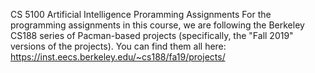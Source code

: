 CS 5100 Artificial Intelligence Proramming Assignments
For the programming assignments in this course, we are following the Berkeley CS188 series of Pacman-based projects (specifically, the "Fall 2019" versions of the projects). You can find them all here: https://inst.eecs.berkeley.edu/~cs188/fa19/projects/
